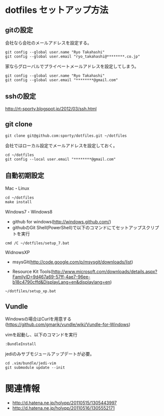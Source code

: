 dotfiles セットアップ方法
================================================

gitの設定
---------

会社なら会社のメールアドレスを設定する。

```
git config --global user.name "Ryo Takahashi"
git config --global user.email "ryo_takahashi@********.co.jp"
```

家ならグローバルでプライベートメールアドレスを設定してしまう。

```
git config --global user.name "Ryo Takahashi"
git config --global user.email "********@gmail.com"
```

sshの設定
---------

http://rt-sporty.blogspot.jp/2012/03/ssh.html


git clone
---------

```
git clone git@github.com:sporty/dotfiles.git ~/dotfiles
```

会社ではローカル設定でメールアドレスを設定しておく。

```
cd ~/dotfiles
git config --local user.email "********@gmail.com"
```

自動初期設定
---------

Mac・Linux

```
cd ~/dotfiles
make install
```

Windows7・Windows8

* github for windows(http://windows.github.com/)
* githubのGit Shell(PowerShell)で以下のコマンドにてセットアップスクリプトを実行

```
cmd /C ~/dotfiles/setup_7.bat
```

WidnowsXP

* msysGit(http://code.google.com/p/msysgit/downloads/list)

* Resource Kit Tools(http://www.microsoft.com/downloads/details.aspx?FamilyID=9d467a69-57ff-4ae7-96ee-b18c4790cffd&DisplayLang=en&displaylang=en)

```
~/dotfiles/setup_xp.bat
```

Vundle
---------
Windowsの場合はCurlを用意する (https://github.com/gmarik/vundle/wiki/Vundle-for-Windows)

vimを起動し、以下のコマンドを実行

```
:BundleInstall
```

jediのみサブモジュールアップデートが必要。

```
cd .vim/bundle/jedi-vim
git submodule update --init
```

関連情報
=================

* http://d.hatena.ne.jp/holypp/20110515/1305443997
* http://d.hatena.ne.jp/holypp/20110516/1305552171

